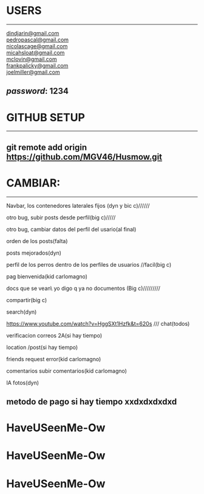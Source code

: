 # USERS
----------------------------------------------------
dindjarin@gmail.com\
pedropascal@gmail.com\
nicolascage@gmail.com\
micahsloat@gmail.com\
mclovin@gmail.com\
frankpalicky@gmail.com\
joelmiller@gmail.com

*password*: 1234
----------------------------------------------------

# GITHUB SETUP
----------------------------------------------------
git remote add origin https://github.com/MGV46/Husmow.git
----------------------------------------------------

# CAMBIAR:
---------------------------------------------------
Navbar, los contenedores laterales fijos (dyn y bic c)//////

otro bug, subir posts desde perfil(big c)/////

otro bug, cambiar datos del perfil del usario(al final)

orden de los posts\(falta)

posts mejorados(dyn)

perfil de los perros dentro de los perfiles de usuarios //facil\(big c)


pag bienvenida(kid carlomagno)


docs que se vean\ yo digo q ya no documentos (Big c)/////////


compartir\(big c)


search\(dyn)

https://www.youtube.com/watch?v=HggSXt1Hzfk&t=620s  /// chat\(todos)

verificacion correos 2A(si hay tiempo)

location /post\(si hay tiempo)

friends request error\(kid carlomagno)

comentarios subir comentarios\(kid carlomagno)

IA fotos\(dyn)



metodo de pago si hay tiempo xxdxdxdxdxd
-------------------------------------------------------
# HaveUSeenMe-Ow
# HaveUSeenMe-Ow
# HaveUSeenMe-Ow
